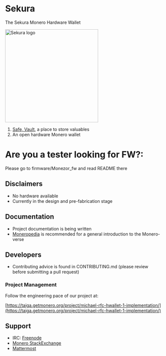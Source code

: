 # Sekura
The Sekura Monero Hardware Wallet

[<img width="300" src="https://github.com/CrashTestCharlie/sekura/blob/master/documents/graphics/monerohwcolor-1024.png?raw=true" alt="Sekura logo" />](https://github.com/monero-project/sekura/)

1. [Safe, Vault](https://en.wikipedia.org/wiki/Esperanto), a place to store valuables
2. An open hardware Monero wallet

# Are you a tester looking for FW?:
Please go to firmware/Monezor_fw and read README there

## Disclaimers
- No hardware available
- Currently in the design and pre-fabrication stage

## Documentation
- Project documentation is being written
- [Moneropedia](https://getmonero.org/knowledge-base/moneropedia/) is recommended for a general introduction to the Monero-verse

## Developers
- Contributing advice is found in CONTRIBUTING.md (please review before submitting a pull request)

### Project Management
Follow the engineering pace of our project at:

[https://taiga.getmonero.org/project/michael-rfc-hwallet-1-implementation/](https://taiga.getmonero.org/project/michael-rfc-hwallet-1-implementation/)

## Support
- IRC: [Freenode](irc://chat.freenode.net/#monero-hardware/)
- [Monero StackExchange](https://monero.stackexchange.com/)
- [Mattermost](https://mattermost.getmonero.org/monero/channels/monerohardware/)
